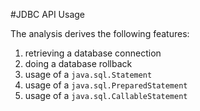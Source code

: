 #JDBC API Usage

The analysis derives the following features:

 1. retrieving a database connection
 1. doing a database rollback
 1. usage of a `java.sql.Statement`
 1. usage of a `java.sql.PreparedStatement`
 1. usage of a `java.sql.CallableStatement`